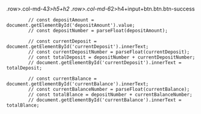 .row>.col-md-4*3>h5+h2
.row>.col-md-6*2>h4+input+btn.btn.btn-success


            // const depositAmount = document.getElementById('depositAmount').value;
            // const depositNumber = parseFloat(depositAmount);

            // const currentDeposit = document.getElementById('currentDeposit').innerText;
            // const currentDepositNumber = parseFloat(currentDeposit);
            // const totalDeposit = depositNumber + currentDepositNumber;
            // document.getElementById('currentDeposit').innerText = totalDeposit;
        
            // const currentBalance = document.getElementById('currentBalance').innerText;
            // const currentBalanceNumber = parseFloat(currentBalance);
            // const totalBlance = depositNumber + currentBalanceNumber;
            // document.getElementById('currentBalance').innerText = totalBlance;
